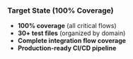 ### Target State (100% Coverage)

- **100% coverage** (all critical flows)
- **30+ test files** (organized by domain)
- **Complete integration flow coverage**
- **Production-ready CI/CD pipeline**
